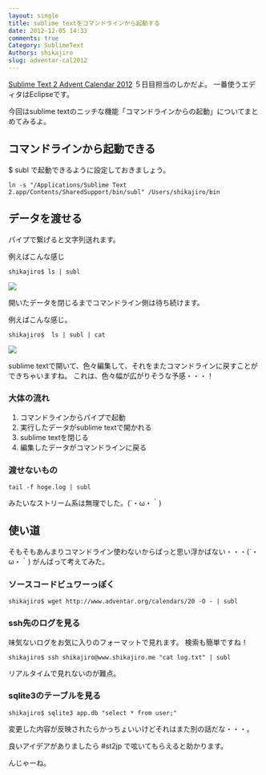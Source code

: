 ```yaml
---
layout: single
title: sublime textをコマンドラインから起動する
date: 2012-12-05 14:33
comments: true
Category: SublimeText
Authors: shikajiro
slug: adventar-cal2012
---
```

[Sublime Text 2 Advent Calendar 2012](http://www.adventar.org/calendars/20) ５日目担当のしかだよ。
一番使うエディタはEclipseです。

今回はsublime textのニッチな機能「コマンドラインからの起動」についてまとめてみるよ。

## コマンドラインから起動できる
$ subl で起動できるように設定しておきましょう。
```
ln -s "/Applications/Sublime Text 2.app/Contents/SharedSupport/bin/subl" /Users/shikajiro/bin
```
## データを渡せる
パイプで繋げると文字列送れます。

例えばこんな感じ
```
shikajiro$ ls | subl
```

![](/images/ad_cal/a.png)

開いたデータを閉じるまでコマンドライン側は待ち続けます。

例えばこんな感じ。
```
shikajiro$  ls | subl | cat
```

![](/images/ad_cal/b.png)

sublime textで開いて、色々編集して、それをまたコマンドラインに戻すことができちゃいますね。
これは、色々幅が広がりそうな予感・・・！

### 大体の流れ
1. コマンドラインからパイプで起動
2. 実行したデータがsublime textで開かれる
3. sublime textを閉じる
4. 編集したデータがコマンドラインに戻る   

### 渡せないもの ###
```
tail -f hoge.log | subl
```
みたいなストリーム系は無理でした。(´・ω・｀)

## 使い道 ##
そもそもあんまりコマンドライン使わないからぱっと思い浮かばない・・・(´・ω・｀)
がんばって考えてみた。

### ソースコードビュワーっぽく ###
```
shikajiro$ wget http://www.adventar.org/calendars/20 -O - | subl
```

### ssh先のログを見る ###
味気ないログをお気に入りのフォーマットで見れます。
検索も簡単ですね！
```
shikajiro$ ssh shikajiro@www.shikajiro.me "cat log.txt" | subl
```
リアルタイムで見れないのが難点。
### sqlite3のテーブルを見る ###
```
shikajiro$ sqlite3 app.db "select * from user;"
```
変更した内容が反映されたらかっちょいいけどそれはまた別の話だな・・・。

良いアイデアがありましたら #st2jp で呟いてもらえると助かります。

んじゃーね。
